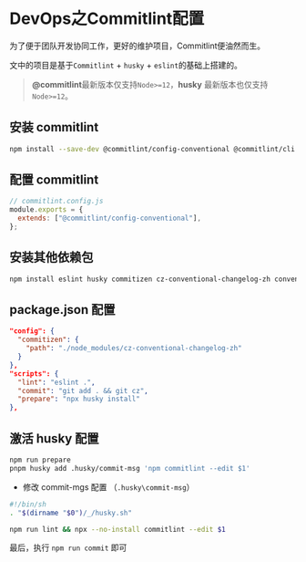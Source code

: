 # DevOps之Commitlint配置

为了便于团队开发协同工作，更好的维护项目，Commitlint便油然而生。

文中的项目是基于`Commitlint` + `husky` + `eslint`的基础上搭建的。

> **@commitlint**最新版本仅支持`Node>=12`，**husky** 最新版本也仅支持`Node>=12`。



## 安装 commitlint

```bash
npm install --save-dev @commitlint/config-conventional @commitlint/cli
```



## 配置 commitlint

```js
// commitlint.config.js
module.exports = {
  extends: ["@commitlint/config-conventional"],
};
```



## 安装其他依赖包

```bash
npm install eslint husky commitizen cz-conventional-changelog-zh conventional-changelog-cli --save-dev 
```



## package.json 配置

```json
"config": {
  "commitizen": {
    "path": "./node_modules/cz-conventional-changelog-zh"
  }
},
"scripts": {
  "lint": "eslint .",
  "commit": "git add . && git cz",
  "prepare": "npx husky install"
},
```



## 激活 husky 配置

```bash
npm run prepare
pnpm husky add .husky/commit-msg 'npm commitlint --edit $1'
```

- 修改 commit-mgs 配置 （`.husky\commit-msg`）

```sh
#!/bin/sh
. "$(dirname "$0")/_/husky.sh"

npm run lint && npx --no-install commitlint --edit $1
```



最后，执行 `npm run commit` 即可















